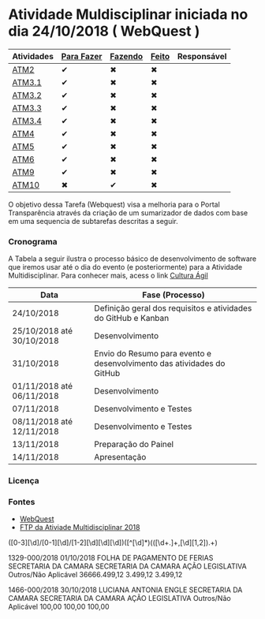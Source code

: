 # Atividade Muldisciplinar iniciada no dia 24/10/2018 ( WebQuest )



Atividades   |   [Para Fazer](https://github.com/aceiro/atm_2018/issues?q=is%3Aissue+is%3Aopen+label%3ATODO)  |      [Fazendo](https://github.com/aceiro/atm_2018/issues?q=is%3Aissue+is%3Aopen+label%3ADOING)       |          [Feito](https://github.com/aceiro/atm_2018/labels/DONE)        | Responsável
------------ | ---------- | ------------------ | --------------------- | -----------
[ATM2](https://github.com/aceiro/atm_2018/issues/2)         | ✔          | ✖                 | ✖                     | 
[ATM3.1](https://github.com/aceiro/atm_2018/issues/3)       | ✔          | ✖                 | ✖                     | 
[ATM3.2](https://github.com/aceiro/atm_2018/issues/4)       | ✔          | ✖                 | ✖                     | 
[ATM3.3](https://github.com/aceiro/atm_2018/issues/5)       | ✔          | ✖                 | ✖                     | 
[ATM3.4](https://github.com/aceiro/atm_2018/issues/6)       | ✔          | ✖                 | ✖                     | 
[ATM4](https://github.com/aceiro/atm_2018/issues/7)         | ✔          | ✖                 | ✖                     | 
[ATM5](https://github.com/aceiro/atm_2018/issues/8)         | ✔          | ✖                 | ✖                     | 
[ATM6](https://github.com/aceiro/atm_2018/issues/9)         | ✔          | ✖                 | ✖                     | 
[ATM9](https://github.com/aceiro/atm_2018/issues/12)         | ✔          | ✖                 | ✖                     |
[ATM10](https://github.com/aceiro/atm_2018/issues/13)         | ✖          | ✔                 | ✖                     |

O objetivo dessa Tarefa (Webquest) visa a melhoria para o Portal Transparência através da criação de um sumarizador de dados com base em uma sequencia de subtarefas descritas a seguir. 

### Cronograma

A Tabela a seguir ilustra o processo básico de desenvolvimento de software que iremos usar até o dia do evento (e posteriormente) para a Atividade Multidisciplinar. Para conhecer mais, acess o link [Cultura Ágil](https://www.culturaagil.com.br/kanban-do-inicio-ao-fim/)

| Data | Fase (Processo) |
| ------ | ------ |
| 24/10/2018 | Definição geral dos requisitos e atividades do GitHub e Kanban |
| 25/10/2018 até 30/10/2018| Desenvolvimento |
| 31/10/2018 | Envio do Resumo para evento e desenvolvimento das atividades do GitHub |
| 01/11/2018 até 06/11/2018| Desenvolvimento |
| 07/11/2018 | Desenvolvimento e Testes |
| 08/11/2018 até 12/11/2018 | Desenvolvimento e Testes |
| 13/11/2018 | Preparação do Painel |
| 14/11/2018 | Apresentação |


### Licença


### Fontes
- [WebQuest](http://ftprc.asser.com.br/~eantonio/arquivo/atm/ATIVIDADES_MULTIDISCIPLINARES_2_2018.pdf)
- [FTP da Ativiade Multidisciplinar 2018](http://ftprc.asser.com.br/~eantonio/atm.html)



([0-3][\d]/[0-1][\d]/[1-2][\d][\d][\d])([^[\d]*)(([\d+.]+\,[\d][1,2]).+)

1329-000/2018 01/10/2018 FOLHA DE PAGAMENTO DE FERIAS SECRETARIA DA CAMARA SECRETARIA DA CAMARA AÇÃO LEGISLATIVA Outros/Não Aplicável 36666.499,12 3.499,12 3.499,12

1466-000/2018 30/10/2018 LUCIANA ANTONIA ENGLE SECRETARIA DA CAMARA SECRETARIA DA CAMARA AÇÃO LEGISLATIVA Outros/Não Aplicável 100,00 100,00 100,00
